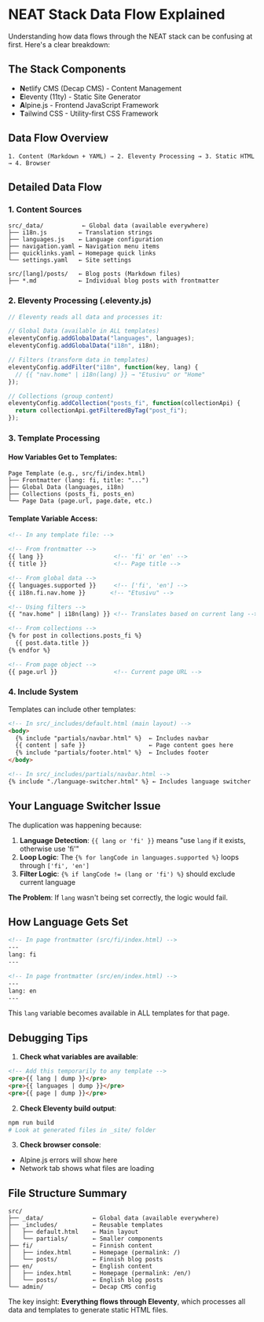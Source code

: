 # NEAT Stack Data Flow Explained

Understanding how data flows through the NEAT stack can be confusing at first. Here's a clear breakdown:

## The Stack Components

- **N**etlify CMS (Decap CMS) - Content Management
- **E**leventy (11ty) - Static Site Generator  
- **A**lpine.js - Frontend JavaScript Framework
- **T**ailwind CSS - Utility-first CSS Framework

## Data Flow Overview

```
1. Content (Markdown + YAML) → 2. Eleventy Processing → 3. Static HTML → 4. Browser
```

## Detailed Data Flow

### 1. **Content Sources** 
```
src/_data/           ← Global data (available everywhere)
├── i18n.js         ← Translation strings
├── languages.js    ← Language configuration  
├── navigation.yaml ← Navigation menu items
├── quicklinks.yaml ← Homepage quick links
└── settings.yaml   ← Site settings

src/[lang]/posts/   ← Blog posts (Markdown files)
├── *.md            ← Individual blog posts with frontmatter
```

### 2. **Eleventy Processing** (.eleventy.js)
```javascript
// Eleventy reads all data and processes it:

// Global Data (available in ALL templates)
eleventyConfig.addGlobalData("languages", languages);
eleventyConfig.addGlobalData("i18n", i18n);

// Filters (transform data in templates)
eleventyConfig.addFilter("i18n", function(key, lang) {
  // {{ "nav.home" | i18n(lang) }} → "Etusivu" or "Home"
});

// Collections (group content)
eleventyConfig.addCollection("posts_fi", function(collectionApi) {
  return collectionApi.getFilteredByTag("post_fi");
});
```

### 3. **Template Processing**

#### How Variables Get to Templates:
```
Page Template (e.g., src/fi/index.html)
├── Frontmatter (lang: fi, title: "...")
├── Global Data (languages, i18n)  
├── Collections (posts_fi, posts_en)
└── Page Data (page.url, page.date, etc.)
```

#### Template Variable Access:
```html
<!-- In any template file: -->

<!-- From frontmatter -->
{{ lang }}                    <!-- 'fi' or 'en' -->
{{ title }}                   <!-- Page title -->

<!-- From global data -->
{{ languages.supported }}     <!-- ['fi', 'en'] -->
{{ i18n.fi.nav.home }}       <!-- "Etusivu" -->

<!-- Using filters -->
{{ "nav.home" | i18n(lang) }} <!-- Translates based on current lang -->

<!-- From collections -->
{% for post in collections.posts_fi %}
  {{ post.data.title }}
{% endfor %}

<!-- From page object -->
{{ page.url }}                <!-- Current page URL -->
```

### 4. **Include System**

Templates can include other templates:
```html
<!-- In src/_includes/default.html (main layout) -->
<body>
  {% include "partials/navbar.html" %}  ← Includes navbar
  {{ content | safe }}                  ← Page content goes here
  {% include "partials/footer.html" %}  ← Includes footer
</body>

<!-- In src/_includes/partials/navbar.html -->
{% include "./language-switcher.html" %} ← Includes language switcher
```

## Your Language Switcher Issue

The duplication was happening because:

1. **Language Detection**: `{{ lang or 'fi' }}` means "use `lang` if it exists, otherwise use 'fi'"
2. **Loop Logic**: The `{% for langCode in languages.supported %}` loops through `['fi', 'en']`
3. **Filter Logic**: `{% if langCode != (lang or 'fi') %}` should exclude current language

**The Problem**: If `lang` wasn't being set correctly, the logic would fail.

## How Language Gets Set

```html
<!-- In page frontmatter (src/fi/index.html) -->
---
lang: fi
---

<!-- In page frontmatter (src/en/index.html) -->  
---
lang: en
---
```

This `lang` variable becomes available in ALL templates for that page.

## Debugging Tips

1. **Check what variables are available**:
```html
<!-- Add this temporarily to any template -->
<pre>{{ lang | dump }}</pre>
<pre>{{ languages | dump }}</pre>
<pre>{{ page | dump }}</pre>
```

2. **Check Eleventy build output**:
```bash
npm run build
# Look at generated files in _site/ folder
```

3. **Check browser console**:
- Alpine.js errors will show here
- Network tab shows what files are loading

## File Structure Summary

```
src/
├── _data/              ← Global data (available everywhere)
├── _includes/          ← Reusable templates  
│   ├── default.html    ← Main layout
│   └── partials/       ← Smaller components
├── fi/                 ← Finnish content
│   ├── index.html      ← Homepage (permalink: /)
│   └── posts/          ← Finnish blog posts
├── en/                 ← English content  
│   ├── index.html      ← Homepage (permalink: /en/)
│   └── posts/          ← English blog posts
└── admin/              ← Decap CMS config
```

The key insight: **Everything flows through Eleventy**, which processes all data and templates to generate static HTML files.
